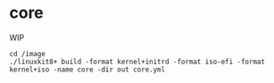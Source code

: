 # core

WIP
```
cd /image
./linuxkit8+ build -format kernel+initrd -format iso-efi -format kernel+iso -name core -dir out core.yml
```

